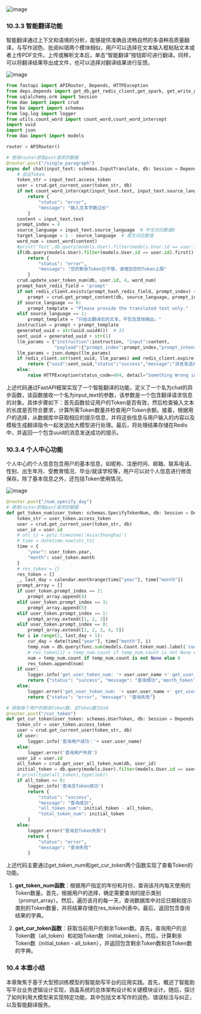 
![image](https://github.com/user-attachments/assets/7d42522d-ff0c-486e-816a-b37af03b49d0)


### 10.3.3 智能翻译功能
智能翻译通过上下文和语境的分析，能够提供准确且流畅自然的多语种高质量翻译。与写作润色、批阅纠错两个模块相似，用户可以选择在文本输入框粘贴文本或者上传PDF文件。上传或解析文本后，单击“智能翻译”按钮即可进行翻译。同样，可以将翻译结果导出成文件，也可以选择对翻译结果进行反馈。


![image](https://github.com/user-attachments/assets/260dd0b0-7414-4881-896c-956d2b3c8a66)


```python
from fastapi import APIRouter, Depends, HTTPException
from deps.depends import get_db,get_redis_client,get_spark, get_write_gpt
from sqlalchemy.orm import Session
from dao import import crud
from bo import import schemas
from log.log import logger
from utils.count_word import count_word,count_word_intercept
import uuid
import json
from dao import import models

router = APIRouter()

# 使用router获取post请求的数据
@router.post("/single_paragraph")
async def chat(input_text: schemas.InputTranslate, db: Session = Depends(get_db), redis_client = Depends(get_redis_client)):
    # 验证Token
    token_str = input_text.access_token
    user = crud.get_current_user(token_str, db)
    if not count_word_intercept(input_text.text, input_text.source_language):
        return {
            "status": "error",
            "message": "输入文本字数过长"
        }
    content = input_text.text
    prompt_index = 4
    source_language = input_text.source_language  # 中文对应数值0
    target_language = 1 - source_language  # 英文对应数值
    word_num = count_word(content)
    #print('Test',db.query(models.User).filter(models.User.id == user.id).first().initial_token,crud.get_user_all_token_num(db,user.id),word_num)
    if(db.query(models.User).filter(models.User.id == user.id).first().initial_token - crud.get_user_all_token_num(db,user.id) - word_num< 0):
        return {
            "status": "error",
            "message": "您的剩余Token已不够，请增加您的Token上限"
        }
    crud.update_user_token_num(db, user.id, 4, word_num)
    prompt_hash_redis_field = 'prompt'
    if not redis_client.exists(prompt_hash_redis_field, prompt_index) == None:
        prompt = crud.get_prompt_content(db, source_language, prompt_index)
    if source_language == 0:
        prompt_template = "Please provide the translated text only."
    elif source_language == 1:
        prompt_template = "只给出翻译后的文本，不包含其他输出。"
    instruction = prompt + prompt_template
    generated_uuid = str(uuid.uuid4())  # 32
    sent_uuid = generated_uuid + str(1)
    llm_params = {"instruction":instruction, "input":content,
                  "payload":{"prompt_index":prompt_index,"prompt_intensity_index":1}}
    llm_params = json.dumps(llm_params)
    if redis_client.set(sent_uuid, llm_params) and redis_client.expire(sent_uuid, 60 * 10):
        return {"uuid":sent_uuid,"status":"success","message":"消息发送成功"}
    else:
        raise HTTPException(status_code=404, detail="Something Wrong in Redis")
```
上述代码通过FastAPI框架实现了一个智能翻译的功能，定义了一个名为chat的异步函数，该函数接收一个名为input_text的参数，该参数是一个包含翻译请求信息的对象。具体步骤如下：首先函数验证用户的Token是否有效，然后检查输入文本的长度是否符合要求，计算所需Token数量并检查用户Token余额。接着，根据用户的选择，从数据库中获取相应的提示信息，并将这些信息与用户输入的内容以及模板生成翻译指令一起发送给大模型进行处理。最后，将处理结果存储在Redis中，并返回一个包含uuid的消息发送成功的提示。

### 10.3.4 个人中心功能
个人中心的个人信息包含用户的基本信息，如昵称、注册时间、邮箱、联系电话、性别、出生年月、受教育情况、毕业/就读学校等，用户可以对个人信息进行修改保存。除了基本信息之外，还包括Token使用情况。


![image](https://github.com/user-attachments/assets/85b5b52c-af3c-479e-b6e6-490b828877df)


```python
@router.post("/num_specify_day")
# 使用router获取post请求的数据
def get_token_num(user_token: schemas.SpecifyTokenNum, db: Session = Depends(get_db)):
    token_str = user_token.access_token
    user = crud.get_current_user(token_str, db)
    user_id = user.id
    # utc_tz = pytz.timezone('Asia/Shanghai')
    # time = datetime.now(utc_tz)
    time = {
        "year": user_token.year,
        "month": user_token.month
    }
    # res_token = {}
    res_token = []
    _, last_day = calendar.monthrange(time["year"], time["month"])
    prompt_array = []
    if user_token.prompt_index == 2:
        prompt_array.append(4)
    elif user_token.prompt_index == 3:
        prompt_array.append(5)
    elif user_token.prompt_index == 1:
        prompt_array.extend([1, 2, 3])
    elif user_token.prompt_index == 0:
        prompt_array.extend([1, 2, 3, 4, 5])
    for i in range(1, last_day + 1):
        cur_day = date(time["year"], time["month"], i)
        temp_num = db.query(func.sum(models.Count.token_num).label('count')).filter(models.Count.UID==user_id,models.Count.date == cur_day,models.Count.cate.in_(prompt_array)).first()
        # res_token[i] = temp_num.count if temp_num.count is not None else 0
        num = temp_num.count if temp_num.count is not None else 0
        res_token.append(num)
    if user:
        logger.info('get_user_token_num: '+ user.user_name +' get_user_token_num success')
        return {"status": "success", "message": "查询成功",'month_token': res_token}
    else:
        logger.error('get_user_token_num: '+ user.user_name +' get_user_token_num error')
        return {"status": "error", "message": "查询失败"}

# 获取每个用户的剩余Token数，总Token数为1e6
@router.post("/cur_token")
def get_cur_token(user_token: schemas.UserToken, db: Session = Depends(get_db)):
    token_str = user_token.access_token
    user = crud.get_current_user(token_str, db)
    if user:
        logger.info('查询用户成功：'+ user.user_name)
    else:
        logger.error('查询用户失败')
    user_id = user.id
    all_token = crud.get_user_all_token_num(db, user_id)
    initial_token = db.query(models.User).filter(models.User.id == user_id).first().initial_token
    # print(type(all_token),type(1e6))
    if all_token >= 0:
        logger.info('查询总Token成功')
        return {
            "status": "success",
            "message": "查询成功",
            "all_token_num": initial_token - all_token,
            "total_token_num": initial_token
        }
    else:
        logger.error("查询总Token失败")
        return {
            "status": "error",
            "message": "查询失败"
        }
```

上述代码主要通过get_token_num和get_cur_token两个函数实现了查看Token的功能。

1. **get_token_num函数**：根据用户指定的年份和月份，查询该月内每天使用的Token数量。首先，根据用户的选择，确定需要查询的提示类别（prompt_array）。然后，遍历该月的每一天，查询数据库中对应日期和提示类别的Token数量，并将结果存储在res_token列表中。最后，返回包含查询结果的字典。

2. **get_cur_token函数**：获取当前用户的剩余Token数。首先，查询用户的总Token数（all_token）和初始Token数（initial_token）。然后，计算剩余Token数（initial_token - all_token），并返回包含剩余Token数和总Token数的字典。

### 10.4 本章小结
本章聚焦于基于大型预训练模型的智能助写平台的应用实践。首先，概述了智能助写平台业务逻辑设计实现，涵盖系统的总体架构设计和关键模块设计。随后，探讨了如何利用大模型来实现特定功能，其中包括文本写作的润色、错误标注与纠正，以及智能翻译服务。 
